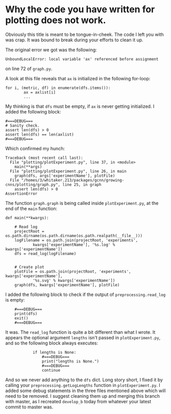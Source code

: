 # Why the code you have written for plotting does not work.

Obviously this title is meant to be tongue-in-cheek. The code I left you with was crap. It was bound to break during your efforts to clean it up. 

The original error we got was the following:

`UnboundLocalError: local variable 'ax' referenced before assignment`

on line 72 of `graph.py`. 

A look at this file reveals that `ax` is initialized in the following for-loop:

```
for i, (metric, df) in enumerate(dfs.items()):
        ax = axlist[i]
        ...
```

My thinking is that `dfs` must be empty, if `ax` is never getting initialized. I added the following block:

```
#===DEBUG===
# Sanity check.
assert len(dfs) > 0
assert len(dfs) == len(axlist)
#===DEBUG===
```

Which confirmed my hunch:

```
Traceback (most recent call last):
  File "plotting/plotExperiment.py", line 37, in <module>
    main(**args)
  File "plotting/plotExperiment.py", line 26, in main
    graph(dfs, args['experimentName'], plotFile)
  File "/homes/3/whitaker.213/packages/gcnn/growing-cnns/plotting/graph.py", line 25, in graph
    assert len(dfs) > 0
AssertionError
``` 

The function `graph.graph` is being called inside `plotExperiment.py`, at the end of the `main` function:

```
def main(**kwargs):

    # Read log
    projectRoot = os.path.dirname(os.path.dirname(os.path.realpath(__file__)))
    logFilename = os.path.join(projectRoot, 'experiments',
            kwargs['experimentName'], '%s.log' % kwargs['experimentName'])
    dfs = read_log(logFilename)


    # Create plot
    plotFile = os.path.join(projectRoot, 'experiments', kwargs['experimentName'],
            '%s.svg' % kwargs['experimentName'])
    graph(dfs, kwargs['experimentName'], plotFile)
``` 

I added the following block to check if the output of `preprocessing.read_log` is empty:

```
    #===DEBUG===
    print(dfs)
    exit()
    #===DEBUG===
```

It was. The `read_log` function is quite a bit different than what I wrote. It appears the optional argument `lengths` isn't passed in `plotExperiment.py`, and so the following block always executes:

```
            if lengths is None:
                #===DEBUG===
                print("lengths is None.")
                #===DEBUG===
                continue
```

And so we never add anything to the `dfs` dict. Long story short, I fixed it by calling your `preprocessing.getLogLengths` function in `plotExperiment.py`. I added some debug statements in the three files mentioned above which will need to be removed. I suggest cleaning them up and merging this branch with master, as I recreated `develop_b` today from whatever your latest commit to master was.  
